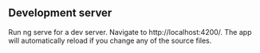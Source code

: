 ## Development server
Run ng serve for a dev server. Navigate to http://localhost:4200/. The app will automatically reload if you change any of the source files.
